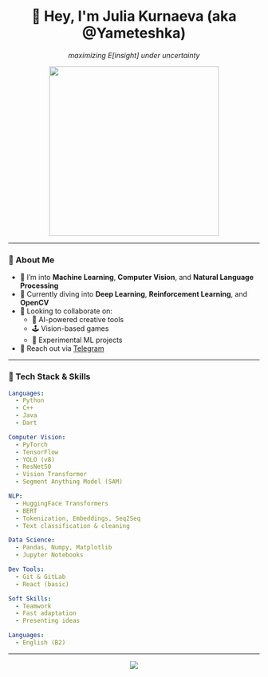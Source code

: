 <h1 align="center">👋 Hey, I'm Julia Kurnaeva (aka @Yameteshka)</h1>

<p align="center">
  <em>maximizing E[insight] under uncertainty</em>
</p>

<p align="center">
  <img src="https://media4.giphy.com/media/v1.Y2lkPTc5MGI3NjExcW51ZW5jMjloeDl1MTFyY3M1aGF5NWtxczJoNnR0YmV0MDR4bDV3eCZlcD12MV9pbnRlcm5hbF9naWZfYnlfaWQmY3Q9Zw/l41lUR5urK4IAk3V6/giphy.gif" width="340" />
</p>

---

### 🔮 About Me

- 🧿 I’m into **Machine Learning**, **Computer Vision**, and **Natural Language Processing**
- 🌱 Currently diving into **Deep Learning**, **Reinforcement Learning**, and **OpenCV**
- 🤝 Looking to collaborate on:
  - 🎨 AI-powered creative tools  
  - 🕹️ Vision-based games  
  - 🧬 Experimental ML projects  
- 💬 Reach out via [Telegram](https://t.me/emzzes)

---

### 🧠 Tech Stack & Skills

```yaml
Languages:
  - Python
  - C++
  - Java
  - Dart

Computer Vision:
  - PyTorch
  - TensorFlow
  - YOLO (v8)
  - ResNet50
  - Vision Transformer
  - Segment Anything Model (SAM)

NLP:
  - HuggingFace Transformers
  - BERT
  - Tokenization, Embeddings, Seq2Seq
  - Text classification & cleaning

Data Science:
  - Pandas, Numpy, Matplotlib
  - Jupyter Notebooks

Dev Tools:
  - Git & GitLab
  - React (basic)

Soft Skills:
  - Teamwork
  - Fast adaptation
  - Presenting ideas

Languages:
  - English (B2)
```

---

<p align="center">
  <img src="https://capsule-render.vercel.app/api?type=waving&color=gradient&height=100&section=footer"/>
</p>
